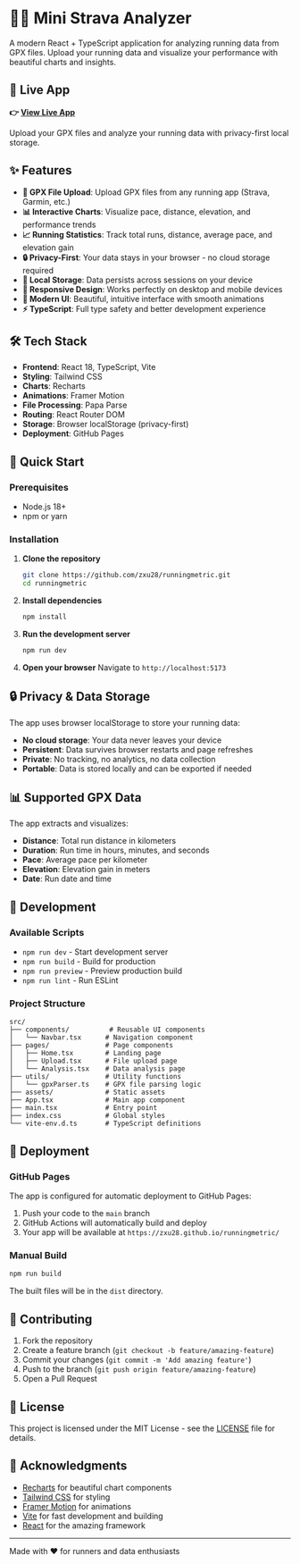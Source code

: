 # 🏃‍♂️ Mini Strava Analyzer

A modern React + TypeScript application for analyzing running data from GPX files. Upload your running data and visualize your performance with beautiful charts and insights.

## 🚀 Live App

**👉 [View Live App](https://zxu28.github.io/runningmetric/)**

Upload your GPX files and analyze your running data with privacy-first local storage.

## ✨ Features

- **📁 GPX File Upload**: Upload GPX files from any running app (Strava, Garmin, etc.)
- **📊 Interactive Charts**: Visualize pace, distance, elevation, and performance trends
- **📈 Running Statistics**: Track total runs, distance, average pace, and elevation gain
- **🔒 Privacy-First**: Your data stays in your browser - no cloud storage required
- **💾 Local Storage**: Data persists across sessions on your device
- **📱 Responsive Design**: Works perfectly on desktop and mobile devices
- **🎨 Modern UI**: Beautiful, intuitive interface with smooth animations
- **⚡ TypeScript**: Full type safety and better development experience

## 🛠️ Tech Stack

- **Frontend**: React 18, TypeScript, Vite
- **Styling**: Tailwind CSS
- **Charts**: Recharts
- **Animations**: Framer Motion
- **File Processing**: Papa Parse
- **Routing**: React Router DOM
- **Storage**: Browser localStorage (privacy-first)
- **Deployment**: GitHub Pages

## 🚀 Quick Start

### Prerequisites

- Node.js 18+ 
- npm or yarn

### Installation

1. **Clone the repository**
   ```bash
   git clone https://github.com/zxu28/runningmetric.git
   cd runningmetric
   ```

2. **Install dependencies**
   ```bash
   npm install
   ```

3. **Run the development server**
   ```bash
   npm run dev
   ```

4. **Open your browser**
   Navigate to `http://localhost:5173`

## 🔒 Privacy & Data Storage

The app uses browser localStorage to store your running data:

- **No cloud storage**: Your data never leaves your device
- **Persistent**: Data survives browser restarts and page refreshes
- **Private**: No tracking, no analytics, no data collection
- **Portable**: Data is stored locally and can be exported if needed

## 📊 Supported GPX Data

The app extracts and visualizes:

- **Distance**: Total run distance in kilometers
- **Duration**: Run time in hours, minutes, and seconds
- **Pace**: Average pace per kilometer
- **Elevation**: Elevation gain in meters
- **Date**: Run date and time

## 🚀 Development

### Available Scripts

- `npm run dev` - Start development server
- `npm run build` - Build for production
- `npm run preview` - Preview production build
- `npm run lint` - Run ESLint

### Project Structure

```
src/
├── components/          # Reusable UI components
│   └── Navbar.tsx      # Navigation component
├── pages/              # Page components
│   ├── Home.tsx        # Landing page
│   ├── Upload.tsx      # File upload page
│   └── Analysis.tsx    # Data analysis page
├── utils/              # Utility functions
│   └── gpxParser.ts    # GPX file parsing logic
├── assets/             # Static assets
├── App.tsx             # Main app component
├── main.tsx            # Entry point
├── index.css           # Global styles
└── vite-env.d.ts       # TypeScript definitions
```

## 🚀 Deployment

### GitHub Pages

The app is configured for automatic deployment to GitHub Pages:

1. Push your code to the `main` branch
2. GitHub Actions will automatically build and deploy
3. Your app will be available at `https://zxu28.github.io/runningmetric/`

### Manual Build

```bash
npm run build
```

The built files will be in the `dist` directory.

## 🤝 Contributing

1. Fork the repository
2. Create a feature branch (`git checkout -b feature/amazing-feature`)
3. Commit your changes (`git commit -m 'Add amazing feature'`)
4. Push to the branch (`git push origin feature/amazing-feature`)
5. Open a Pull Request

## 📄 License

This project is licensed under the MIT License - see the [LICENSE](LICENSE) file for details.

## 🙏 Acknowledgments

- [Recharts](https://recharts.org/) for beautiful chart components
- [Tailwind CSS](https://tailwindcss.com/) for styling
- [Framer Motion](https://www.framer.com/motion/) for animations
- [Vite](https://vitejs.dev/) for fast development and building
- [React](https://react.dev/) for the amazing framework

---

Made with ❤️ for runners and data enthusiasts
